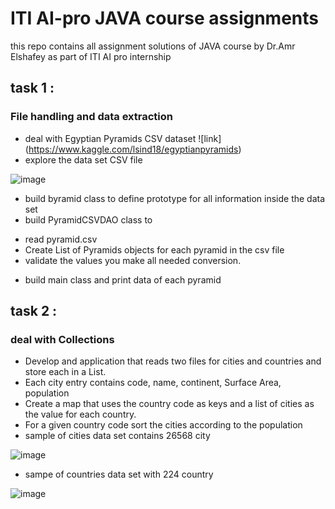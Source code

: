 # ITI AI-pro JAVA course assignments
this repo contains all assignment solutions of JAVA course by Dr.Amr Elshafey as part of ITI AI pro internship

## task 1 :
### File handling and data extraction
- deal with Egyptian Pyramids CSV dataset ![link] (https://www.kaggle.com/lsind18/egyptianpyramids)
- explore the data set CSV file

![image](https://user-images.githubusercontent.com/23504514/120795460-ce4ea380-c539-11eb-957e-9cabd866ffc2.png)
- build byramid class to define prototype for all information inside the data set
- build PyramidCSVDAO class to 
* read pyramid.csv
* Create List of Pyramids objects for each pyramid in the csv file
* validate the values you make all needed conversion.
- build main class and print data of each pyramid

## task 2 :
### deal with Collections
- Develop and application that reads two files for cities and countries and store each in a List.
- Each city entry contains code, name, continent, Surface Area, population
- Create a map that uses the country code as keys and a list of cities as the value for each country.
- For a given country code sort the cities according to the population
- sample of cities data set contains 26568 city

![image](https://user-images.githubusercontent.com/23504514/120898032-7ee7a080-c629-11eb-8a38-f1b0315ec061.png)

- sampe of countries data set with 224 country

![image](https://user-images.githubusercontent.com/23504514/120898020-6f685780-c629-11eb-9f1b-d37e86923834.png)

